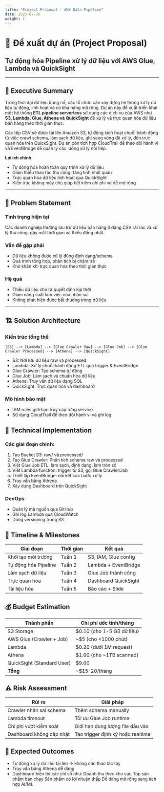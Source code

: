 ```yaml
---
title: "Project Proposal - AWS Data Pipeline"
date: 2025-07-30
weight: 1
---
```


# 💼 Đề xuất dự án (Project Proposal)  
## **Tự động hóa Pipeline xử lý dữ liệu với AWS Glue, Lambda và QuickSight**

---

## 📄 Executive Summary

Trong thời đại dữ liệu bùng nổ, các tổ chức cần xây dựng hệ thống xử lý dữ liệu tự động, linh hoạt và có khả năng mở rộng. Dự án này đề xuất triển khai một hệ thống **ETL pipeline serverless** sử dụng các dịch vụ của AWS như **S3, Lambda, Glue, Athena và QuickSight** để xử lý và trực quan hóa dữ liệu bán hàng theo thời gian thực.

Các tệp CSV sẽ được tải lên Amazon S3, tự động kích hoạt chuỗi hành động từ việc crawl schema, làm sạch dữ liệu, ghi sang vùng đã xử lý, đến trực quan hóa trên QuickSight. Dự án còn tích hợp CloudTrail để theo dõi hành vi và EventBridge để quản lý các luồng xử lý nối tiếp.

**Lợi ích chính**:
- Tự động hóa hoàn toàn quy trình xử lý dữ liệu
- Giảm thiểu thao tác thủ công, tăng tính nhất quán
- Trực quan hóa dữ liệu linh hoạt qua QuickSight
- Kiến trúc không máy chủ giúp tiết kiệm chi phí và dễ mở rộng

---

## 🎯 Problem Statement

### Tình trạng hiện tại
Các doanh nghiệp thường lưu trữ dữ liệu bán hàng ở dạng CSV rải rác và xử lý thủ công, gây mất thời gian và thiếu đồng nhất.

### Vấn đề gặp phải
- Dữ liệu không được xử lý đúng định dạng/schema
- Quá trình tổng hợp, phân tích bị chậm trễ
- Khó khăn khi trực quan hóa theo thời gian thực

### Hệ quả
- Thiếu dữ liệu cho ra quyết định kịp thời
- Giảm năng suất làm việc của nhân sự
- Không phát hiện được bất thường trong dữ liệu

---

## 🏗️ Solution Architecture

### Kiến trúc tổng thể

```plaintext
[S3] --> [Lambda] --> [Glue Crawler Raw] --> [Glue Job] --> [Glue Crawler Processed] --> [Athena] --> [QuickSight]
```

- S3: Nơi lưu dữ liệu raw và processed
- Lambda: Xử lý chuỗi hành động ETL qua trigger & EventBridge
- Glue Crawler: Tạo schema tự động
- Glue Job: Làm sạch và chuẩn hóa dữ liệu
- Athena: Truy vấn dữ liệu dạng SQL
- QuickSight: Trực quan hóa và dashboard

### Mô hình bảo mật
* IAM roles giới hạn truy cập từng service
* Sử dụng CloudTrail để theo dõi hành vi và ghi log

## 🔧 Technical Implementation
### Các giai đoạn chính:
1. Tạo Bucket S3: raw/ và processed/
2. Tạo Glue Crawler: Phân tích schema raw và processed
3. Viết Glue Job ETL: làm sạch, định dạng, làm tròn số
4. Viết Lambda function: trigger từ S3, gọi Glue Crawler/Job
5. Thiết lập EventBridge: nối kết các bước xử lý
6. Truy vấn bằng Athena
7. Xây dựng Dashboard trên QuickSight

### DevOps
- Quản lý mã nguồn qua GitHub
- Ghi log Lambda qua CloudWatch
- Dùng versioning trong S3

## 📅 Timeline & Milestones
| Giai đoạn            | Thời gian | Kết quả              |
| -------------------- | --------- | -------------------- |
| Khởi tạo môi trường  | Tuần 1    | S3, IAM, Glue config |
| Tự động hóa Pipeline | Tuần 2    | Lambda + EventBridge |
| Làm sạch dữ liệu     | Tuần 3    | Glue Job thành công  |
| Trực quan hóa        | Tuần 4    | Dashboard QuickSight |
| Tài liệu hóa         | Tuần 5    | Báo cáo + Slide      |


## 💰 Budget Estimation
| Thành phần                 | Chi phí ước tính/tháng      |
| -------------------------- | --------------------------- |
| S3 Storage                 | \$0.10 (cho 1-5 GB dữ liệu) |
| AWS Glue (Crawler + Job)   | \~\$5 (cho <1000 phút)      |
| Lambda                     | \$0.20 (dưới 1M request)    |
| Athena                     | \$1.00 (cho \~1TB scanned)  |
| QuickSight (Standard User) | \$9.00                      |
| **Tổng**                   | \~\$15–20/tháng             |

## ⚠️ Risk Assessment
| Rủi ro                   | Giải pháp                         |
| ------------------------ | --------------------------------- |
| Crawler nhận sai schema  | Thêm schema manually              |
| Lambda timeout           | Tối ưu Glue Job runtime           |
| Chi phí vượt kiểm soát   | Giới hạn dung lượng file đầu vào  |
| Dashboard không cập nhật | Tạo trigger định kỳ hoặc realtime |


## 🎯 Expected Outcomes
- Tự động xử lý dữ liệu tải lên → không cần thao tác tay
- Truy vấn bằng Athena dễ dàng
- Dashboard hiện thị các chỉ số như:
  Doanh thu theo khu vực
  Top sản phẩm bán chạy
  Sản phẩm có lợi nhuận thấp
  Dễ dàng mở rộng sang tích hợp AI/ML
